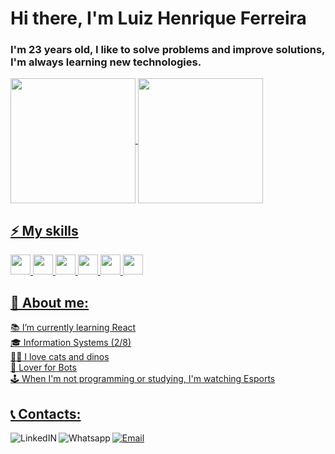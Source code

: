 # Hi there, I'm Luiz Henrique Ferreira
### I'm 23 years old, I like to solve problems and improve solutions, I'm always learning new technologies.

<div>
  <a href="https://github.com/LhuizF">
  <img align="center" height="200px" src="https://github-readme-stats.vercel.app/api?username=LhuizF&show_icons=true&theme=tokyonight&include_all_commits=true&count_private=true"/>
  <img align="center" height="200px" src="https://github-readme-stats.vercel.app/api/top-langs/?username=LhuizF&langs_count=7&theme=tokyonight"/>
  </div>

## ⚡ My skills
<img height='32px' src='https://img.shields.io/badge/JavaScript-F7DF1E?style=for-the-badge&logo=javascript&logoColor=white' />
<img height='32px' src='https://img.shields.io/badge/HTML5-E34F26?style=for-the-badge&logo=html5&logoColor=white' /> 
<img height='32px' src='https://img.shields.io/badge/CSS3-1572B6?style=for-the-badge&logo=css3&logoColor=white' /> 
<img height='32px' src='https://img.shields.io/badge/Node.js-43853D?style=for-the-badge&logo=node.js&logoColor=white' /> 
<img height='32px' src='https://img.shields.io/badge/Express.js-404D59?style=for-the-badge' /> 
<img height='32px' src='https://img.shields.io/badge/-Git-f34f28?logo=git&logoColor=white&style=for-the-badge' />

## 👀 About me:
📚 I’m currently learning React\
🎓 Information Systems (2/8)\
🐱‍🐉 I love cats and dinos\
🤖 Lover for Bots\
🕹️ When I'm not programming or studying, I'm watching Esports

## 📞 Contacts:
<div>
  <a href="https://www.linkedin.com/in/luizhenrique-ferreira">
    <img alt="LinkedIN" align="left" src="https://img.shields.io/badge/LinkedIn-0077B5?style=for-the-badge&logo=linkedin&logoColor=white" />
  </a>
  <a href="https://api.whatsapp.com/send?phone=5524992739477">
    <img alt="Whatsapp" align="left" src="https://img.shields.io/badge/WhatsApp-25D366?style=for-the-badge&logo=whatsapp&logoColor=white" />
  </a>
  <a href="mailto:luizhff@gmail.com">
    <img alt="Email" src="https://img.shields.io/badge/Gmail-D14836?style=for-the-badge&logo=gmail&logoColor=white" />
  </a>
 </div>
